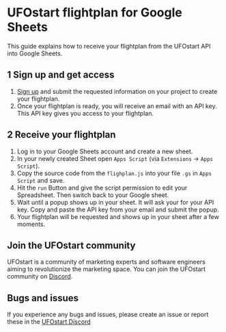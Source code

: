 # UFOstart flightplan for Google Sheets
This guide explains how to receive your flightplan from the UFOstart API into Google Sheets.

## 1 Sign up and get access
1. [Sign up](https://form.jotform.com/221392336964057) and submit the requested information on your project to create your flightplan.
2. Once your flightplan is ready, you will receive an email with an API key. This API key gives you access to your flightplan.

## 2 Receive your flightplan
1. Log in to your Google Sheets account and create a new sheet.
2. In your newly created Sheet open `Apps Script` (via `Extensions` -> `Apps Script`).
3. Copy the source code from the `flighplan.js` into your file `.gs` in `Apps Script` and save.
4. Hit the `run` Button and give the script permission to edit your Spreadsheet. Then switch back to your Google sheet.
5. Wait until a popup shows up in your sheet. It will ask your for your API key. Copy and paste the API key from your email and submit the popup.
6. Your flightplan will be requested and shows up in your sheet after a few moments.

## Join the UFOstart community
UFOstart is a community of marketing experts and software engineers aiming to revolutionize the marketing space. You can join the UFOstart community on [Discord]().

## Bugs and issues
If you experience any bugs and issues, please create an issue or report these in the [UFOstart Discord]()